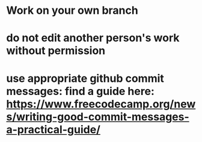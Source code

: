 # Work on your own branch
# do not edit another person's work without permission
# use appropriate github commit messages: find a guide here: https://www.freecodecamp.org/news/writing-good-commit-messages-a-practical-guide/